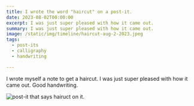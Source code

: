 ```yaml
---
title: I wrote the word "haircut" on a post-it.
date: 2023-08-02T00:00:00
excerpt: I was just super pleased with how it came out.
summary: I was just super pleased with how it came out.
image: /static/img/timeline/haircut-aug-2-2023.jpeg
tags:
  - post-its
  - calligraphy
  - handwriting

---
```


I wrote myself a note to get a haircut. I was just super pleased with how it came out. Good handwriting.

![post-it that says hairuct on it.](/static/img/timeline/haircut-aug-2-2023.jpeg)